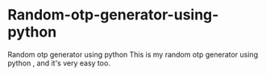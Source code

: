 # Random-otp-generator-using-python
Random otp generator using python
This is my random otp generator using python , and it's very easy too.
